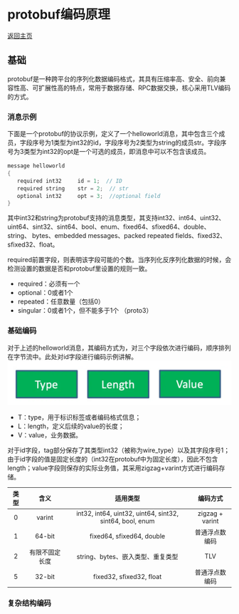 # protobuf编码原理

[返回主页](../../README.md)

## 基础
protobuf是一种跨平台的序列化数据编码格式，其具有压缩率高、安全、前向兼容性高、可扩展性高的特点，常用于数据存储、RPC数据交换，核心采用TLV编码的方式。

### 消息示例
下面是一个protobuf的协议示例，定义了一个helloworld消息，其中包含三个成员，字段序号为1类型为int32的id，字段序号为2类型为string的成员str。字段序号为3类型为int32的opt是一个可选的成员，即消息中可以不包含该成员。
```cpp
message helloworld 
{ 
   required int32     id = 1;  // ID 
   required string    str = 2;  // str 
   optional int32     opt = 3;  //optional field 
}
```
其中int32和string为protobuf支持的消息类型，其支持int32、int64、uint32、uint64、sint32、sint64、bool、enum、fixed64、sfixed64、double、string、 bytes、embedded messages、packed repeated fields、fixed32、sfixed32、float。

required前置字段，则表明该字段可能的个数。当序列化反序列化数据的时候，会检测设置的数据是否和protobuf里设置的规则一致。
- required：必须有一个
- optional：0或者1个
- repeated：任意数量（包括0）
- singular：0或者1个，但不能多于1个 （proto3）

### 基础编码

对于上述的helloworld消息，其编码方式为，对三个字段依次进行编码，顺序排列在字节流中。此处对id字段进行编码示例讲解。
![tlv编码](./tlv.png)

- T：type，用于标识标签或者编码格式信息；
- L：length，定义后续的value的长度；
- V：value，业务数据。

对于id字段，tag部分保存了其类型int32（被称为wire_type）以及其字段序号1；由于id字段的值是固定长度的（int32在protobuf中为固定长度），因此不包含length；value字段则保存的实际业务值，其采用zigzag+varint方式进行编码存储。


| 类型 | 含义 | 适用类型 |  编码方式  |
|:--------:| :---------:|:--------:|:------:|
|    0    |   varint   |  int32, int64, uint32, uint64, sint32, sint64, bool, enum | zigzag + varint |
|    1    |   64-bit   | fixed64, sfixed64, double |  普通浮点数编码  |
|    2    |   有限不固定长度  |  string、bytes、嵌入类型、重复类型  |  TLV  |
|    5    |    	32-bit  |  fixed32, sfixed32, float  |  普通浮点数编码 |



### 复杂结构编码















